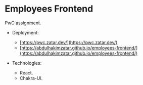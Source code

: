 # Employees Frontend

PwC assignment.

* Deployment:
  * [https://pwc.zatar.dev/](https://pwc.zatar.dev/)
  * [https://abdulhakimzatar.github.io/employees-frontend/](https://abdulhakimzatar.github.io/employees-frontend/)

  
* Technologies:
  * React.
  * Chakra-UI.
